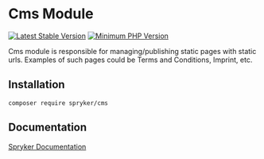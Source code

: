 # Cms Module
[![Latest Stable Version](https://poser.pugx.org/spryker/cms/v/stable.svg)](https://packagist.org/packages/spryker/cms)
[![Minimum PHP Version](https://img.shields.io/badge/php-%3E%3D%208.1-8892BF.svg)](https://php.net/)

Cms module is responsible for managing/publishing static pages with static urls. Examples of such pages could be Terms and Conditions, Imprint, etc.

## Installation

```
composer require spryker/cms
```

## Documentation

[Spryker Documentation](https://docs.spryker.com)
